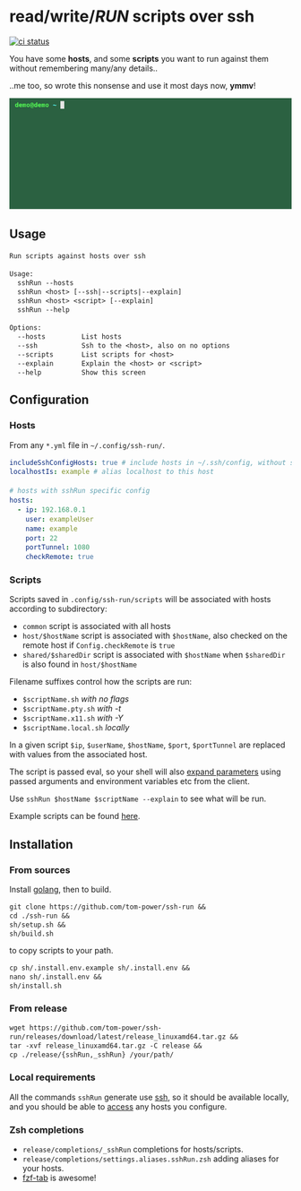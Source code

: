# read/write/**_RUN_** scripts over ssh 

[![ci status][badge]][workflow]

[workflow]: https://github.com/tom-power/ssh-run/actions/workflows/go.yml
[badge]: https://img.shields.io/github/actions/workflow/status/tom-power/ssh-run/go.yml?style=flat-round&logo=github&label=CI%20status

You have some **hosts**, and some **scripts** you want to run against them without remembering many/any details..

..me too, so wrote this nonsense and use it most days now, **ymmv**!

![demo](https://github.com/tom-power/ssh-run/blob/main/assets/demo.gif)

## Usage

```
Run scripts against hosts over ssh

Usage:
  sshRun --hosts                
  sshRun <host> [--ssh|--scripts|--explain]
  sshRun <host> <script> [--explain]
  sshRun --help

Options:
  --hosts         List hosts
  --ssh           Ssh to the <host>, also on no options
  --scripts       List scripts for <host>
  --explain       Explain the <host> or <script>
  --help          Show this screen
```

## Configuration

### Hosts

From any `*.yml` file in `~/.config/ssh-run/`.

```yaml
includeSshConfigHosts: true # include hosts in ~/.ssh/config, without sshRun specific config
localhostIs: example # alias localhost to this host

# hosts with sshRun specific config
hosts:
  - ip: 192.168.0.1
    user: exampleUser
    name: example
    port: 22
    portTunnel: 1080
    checkRemote: true      
```

### Scripts

Scripts saved in `.config/ssh-run/scripts` will be associated with hosts according to subdirectory:

- `common` script is associated with all hosts
- `host/$hostName` script is associated with `$hostName`, also checked on the remote host if `Config.checkRemote` is `true`
- `shared/$sharedDir` script is associated with `$hostName` when `$sharedDir` is also found in `host/$hostName`

Filename suffixes control how the scripts are run:

- `$scriptName.sh` _with no flags_
- `$scriptName.pty.sh` _with -t_
- `$scriptName.x11.sh` _with -Y_
- `$scriptName.local.sh` _locally_


In a given script `$ip`, `$userName`, `$hostName`, `$port`, `$portTunnel` are replaced with values from the associated host.

The script is passed eval, so your shell will also [expand parameters](https://www.gnu.org/software/bash/manual/html_node/Shell-Parameter-Expansion.html) using passed arguments and environment variables etc from the client.


Use `sshRun $hostName $scriptName --explain` to see what will be run.

Example scripts can be found [here](https://github.com/tom-power/ssh-run/tree/main/config/.config/ssh-run/scripts).

## Installation

### From sources

Install [golang](https://go.dev/), then to build.

```shell
git clone https://github.com/tom-power/ssh-run &&
cd ./ssh-run &&
sh/setup.sh &&
sh/build.sh
```
to copy scripts to your path.

```shell
cp sh/.install.env.example sh/.install.env &&
nano sh/.install.env && 
sh/install.sh
```

### From release

```shell
wget https://github.com/tom-power/ssh-run/releases/download/latest/release_linuxamd64.tar.gz &&
tar -xvf release_linuxamd64.tar.gz -C release &&
cp ./release/{sshRun,_sshRun} /your/path/
```

### Local requirements

All the commands `sshRun` generate use [ssh](https://www.openssh.com/), so it should be available locally, and you should be able to [access](https://www.ssh.com/academy/ssh/public-key-authentication) any hosts you configure.

### Zsh completions

- `release/completions/_sshRun` completions for hosts/scripts.
- `release/completions/settings.aliases.sshRun.zsh` adding aliases for your hosts.
- [fzf-tab](https://github.com/Aloxaf/fzf-tab) is awesome!

